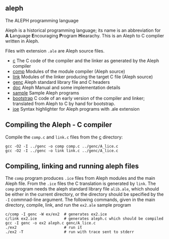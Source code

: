 ## aleph
The ALEPH programming language

Aleph is a historical programming language; its name is an abbreviation for
**A** **L**anguage **E**ncouraging **P**rogram **H**iearachy.
This is an Aleph to C complier written in Aleph.

Files with extension `.ale` are Aleph source files.

* [c](c) The C code of the compiler and the linker as generated by the Aleph compiler
* [comp](comp) Modules of the module compiler (Aleph source)
* [link](link) Modules of the linker producing the target C file (Aleph source)
* [genc](genc) Aleph standard library file and C headers
* [doc](doc) Aleph Manual and some implementation details
* [sample](sample) Sample Aleph programs
* [bootstrap](bootstrap) C code of an early version of the compiler and linker; translated from Aleph to C by hand for bootstrap.
* [joe](joe) Syntax highlighter for Aleph programs with .ale extension

## Compiling the Aleph - C compiler

Compile the `comp.c` and `link.c` files from the [c](c) directory:

    gcc -O2 -I ../genc -o comp comp.c ../genc/A_lice.c
    gcc -O2 -I ../genc -o link link.c ../genc/A_lice.c
   
## Compiling, linking and running aleph files

The `comp` program produces `.ice` files from Aleph modules and the main Aleph file.
From the `.ice` files the C translation is generated by `link`. The `comp` program
needs the aleph standard library file `alib.ale`, which should be either in
the current directory, or the directory should be specified by the `-I` commnad-line
argument. The following commands, given in the main directory, compile, link,
and run the `ex2.ale` sample program

    c/comp -I genc -W ex/ex2  # generates ex2.ice
    c/link ex2.ice            # generates aleph.c which should be compiled
    gcc -I genc -o ex2 aleph.c genc/A_lice.c
    ./ex2                     # run it
    ./ex2 -T                  # run with trace sent to stderr

